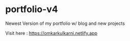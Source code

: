 # portfolio-v4
Newest Version of my portfolio w/ blog and new projects

Visit here : https://omkarkulkarni.netlify.app
